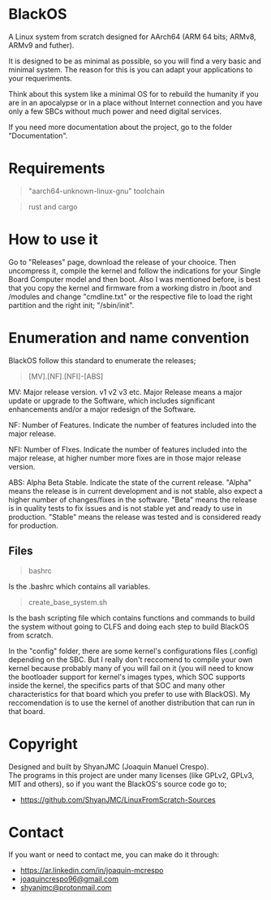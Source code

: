 # BlackOS
A Linux system from scratch designed for AArch64 (ARM 64 bits; ARMv8, ARMv9 and futher). 

It is designed to be as minimal as possible, so you will find a very basic and minimal system. The reason for this is you can adapt your applications to your requeriments. 

Think about this system like a minimal OS for to rebuild the humanity if you are in an apocalypse or in a place without Internet connection and you have only a few SBCs without much power and need digital services. 

If you need more documentation about the project, go to the folder "Documentation".

# Requirements

> "aarch64-unknown-linux-gnu" toolchain

> rust and cargo

# How to use it
Go to "Releases" page, download the release of your chooice. Then uncompress it, compile the kernel and follow the indications for your Single Board Computer model and then boot. Also I was mentioned before, is best that you copy the kernel and firmware from a working distro in /boot and /modules and change "cmdline.txt" or the respective file to load the right partition and the right init; "/sbin/init".

# Enumeration and name convention
BlackOS follow this standard to enumerate the releases;

> [MV].[NF].[NFI]-[ABS]

MV: Major release version. v1 v2 v3 etc. Major Release means a major update or upgrade to the Software, which includes significant enhancements and/or a major redesign of the Software.

NF: Number of Features. Indicate the number of features included into the major release.

NFI: Number of FIxes. Indicate the number of features included into the major release, at higher number more fixes are in those major release version.

ABS: Alpha Beta Stable. Indicate the state of the current release. "Alpha" means the release is in current development and is not stable, also expect a higher number of changes/fixes in the software. "Beta" means the release is in quality tests to fix issues and is not stable yet and ready to use in production. "Stable" means the release was tested and is considered ready for production.

## Files
> bashrc

Is the .bashrc which contains all variables.

> create_base_system.sh

Is the bash scripting file which contains functions and commands to build the system without going to CLFS and doing each step to build BlackOS from scratch.

In the "config" folder, there are some kernel's configurations files (.config) depending on the SBC. But I really don't reccomend to compile your own kernel because probably many of you will fail on it (you will need to know the bootloader support for kernel's images types, which SOC supports inside the kernel, the specifics parts of that SOC and many other characteristics for that board which you prefer to use with BlackOS). My reccomendation is to use the kernel of another distribution that can run in that board.

# Copyright
Designed and built by ShyanJMC (Joaquin Manuel Crespo). <br>
The programs in this project are under many licenses (like GPLv2, GPLv3, MIT and others), so if you want the BlackOS's source code go to;
* https://github.com/ShyanJMC/LinuxFromScratch-Sources 

# Contact
If you want or need to contact me, you can make do it through:
* https://ar.linkedin.com/in/joaquin-mcrespo
* joaquincrespo96@gmail.com
* shyanjmc@protonmail.com 

